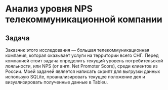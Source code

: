 # Анализ уровня NPS телекоммуникационной компании

## Задача

Заказчик этого исследования — большая телекоммуникационная компания, которая оказывает услуги на территории всего СНГ. Перед компанией стоит задача определить текущий уровень потребительской лояльности, или NPS (от англ. Net Promoter Score), среди клиентов из России. Моей задачей является написать скрипт для выгрузки данных использую SQLite, проанализировать текущее положение дел и визуализировать полученные данные в Tableu.



